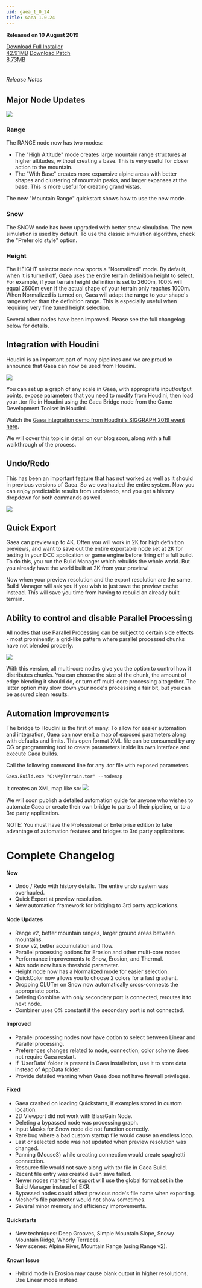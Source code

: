 ```yaml
---
uid: gaea_1_0_24
title: Gaea 1.0.24
---
```



**Released on 10 August 2019**

<div class="btn-group" role="group">
<a href="http://viridian.quadspinner.com/gaea/Gaea-1.0.24.exe" class="btn btn-dark">Download Full Installer<br />42.91MB</a>
<a href="http://viridian.quadspinner.com/gaea/Gaea-1.0.24P.exe" class="btn btn-dark">Download Patch<br />8.73MB</a>
</div></div></div>
<br><h6 class="ml-2">Release Notes</h6>
<div class="card">
<div class="card-body release-note">

## Major Node Updates

![](http://malachite.blob.core.windows.net/gaea/changelog/1_0_24/range.jpg)

### Range

The RANGE node now has two modes:
- The "High Altitude" mode creates large mountain range structures at higher altitudes, without creating a base. This is very useful for closer action to the mountain.
- The "With Base" creates more expansive alpine areas with better shapes and clustering of mountain peaks, and larger expanses at the base. This is more useful for creating grand vistas.

The new "Mountain Range" quickstart shows how to use the new mode.

### Snow

The SNOW node has been upgraded with better snow simulation. The new simulation is used by default. To use the classic simulation algorithm, check the "Prefer old style" option.

### Height

The HEIGHT selector node now sports a "Normalized" mode. By default, when it is turned off, Gaea uses the entire terrain definition height to select. For example, if your terrain height definition is set to 2600m, 100% will equal 2600m even if the actual shape of your terrain only reaches 1000m. When Normalized is turned on, Gaea will adapt the range to your shape's range rather than the definition range. This is especially useful when requiring very fine tuned height selection.

Several other nodes have been improved. Please see the full changelog below for details.

## Integration with Houdini

Houdini is an important part of many pipelines and we are proud to announce that Gaea can now be used from Houdini.

![](http://malachite.blob.core.windows.net/gaea/changelog/1_0_24/houdini.jpg)

You can set up a graph of any scale in Gaea, with appropriate input/output points, expose parameters that you need to modify from Houdini, then load your .tor file in Houdini using the Gaea Bridge node from the Game Development Toolset in Houdini.

Watch the [Gaea integration demo from Houdini's SIGGRAPH 2019 event here](https://www.youtube.com/watch?v=7X-r_XarMLI&t=1221).

We will cover this topic in detail on our blog soon, along with a full walkthrough of the process.

## Undo/Redo

This has been an important feature that has not worked as well as it should in previous versions of Gaea. So we overhauled the entire system. Now you can enjoy predictable results from undo/redo, and you get a history dropdown for both commands as well.

![](http://malachite.blob.core.windows.net/gaea/changelog/1_0_24/undo.png)


## Quick Export

Gaea can preview up to 4K. Often you will work in 2K for high definition previews, and want to save out the entire exportable node set at 2K for testing in your DCC application or game engine before firing off a full build. To do this, you run the Build Manager which rebuilds the whole world. But you already have the world built at 2K from your preview!

Now when your preview resolution and the export resolution are the same, Build Manager will ask you if you wish to just save the preview cache instead. This will save you time from having to rebuild an already built terrain.

## Ability to control and disable Parallel Processing

All nodes that use Parallel Processing can be subject to certain side effects - most prominently, a grid-like pattern where parallel processed chunks have not blended properly.

![](http://malachite.blob.core.windows.net/gaea/changelog/1_0_24/parallel.png)

With this version, all multi-core nodes give you the option to control how it distributes chunks. You can choose the size of the chunk, the amount of edge blending it should do, or turn off multi-core processing altogether. The latter option may slow down your node's processing a fair bit, but you can be assured clean results.

## Automation Improvements

The bridge to Houdini is the first of many. To allow for easier automation and integration, Gaea can now emit a map of exposed parameters along with defaults and limits. This open format XML file can be consumed by any CG or programming tool to create parameters inside its own interface and execute Gaea builds.

Call the following command line for any .tor file with exposed parameters.
```
Gaea.Build.exe "C:\MyTerrain.tor" --nodemap
```

It creates an XML map like so:
![](http://malachite.blob.core.windows.net/gaea/changelog/1_0_24/commandline.png)

We will soon publish a detailed automation guide for anyone who wishes to automate Gaea or create their own bridge to parts of their pipeline, or to a 3rd party application.

NOTE: You must have the Professional or Enterprise edition to take advantage of automation features and bridges to 3rd party applications.

# Complete Changelog

#### New
- Undo / Redo with history details. The entire undo system was overhauled.
- Quick Export at preview resolution.
- New automation framework for bridging to 3rd party applications.

#### Node Updates
- Range v2, better mountain ranges, larger ground areas between mountains.
- Snow v2, better accumulation and flow.
- Parallel processing options for Erosion and other multi-core nodes
- Performance improvements to Snow, Erosion, and Thermal.
- Abs node now has a threshold parameter.
- Height node now has a Normalized mode for easier selection.
- QuickColor now allows you to choose 2 colors for a fast gradient.
- Dropping CLUTer on Snow now automatically cross-connects the appropriate ports.
- Deleting Combine with only secondary port is connected, reroutes it to next node.
- Combiner uses 0% constant if the secondary port is not connected.

#### Improved
- Parallel processing nodes now have option to select between Linear and Parallel processing.
- Preferences changes related to node, connection, color scheme does not require Gaea restart.
- If 'UserData' folder is present in Gaea installation, use it to store data instead of AppData folder.
- Provide detailed warning when Gaea does not have firewall privileges.

#### Fixed
- Gaea crashed on loading Quickstarts, if examples stored in custom location.
- 2D Viewport did not work with Bias/Gain Node.
- Deleting a bypassed node was processing graph.
- Input Masks for Snow node did not function correctly.
- Rare bug where a bad custom startup file would cause an endless loop.
- Last or selected node was not updated when preview resolution was changed.
- Panning (Mouse3) while creating connection would create spaghetti connection. 
- Resource file would not save along with tor file in Gaea Build.
- Recent file entry was created even save failed.
- Newer nodes marked for export will use the global format set in the Build Manager instead of EXR.
- Bypassed nodes could affect previous node's file name when exporting.
- Mesher's file parameter would not show sometimes.
- Several minor memory and efficiency improvements.

#### Quickstarts

- New techniques: Deep Grooves, Simple Mountain Slope, Snowy Mountain Ridge, Whorly Terraces.
- New scenes: Alpine River, Mountain Range (using Range v2).

#### Known Issue
- Hybrid mode in Erosion may cause blank output in higher resolutions. Use Linear mode instead.


